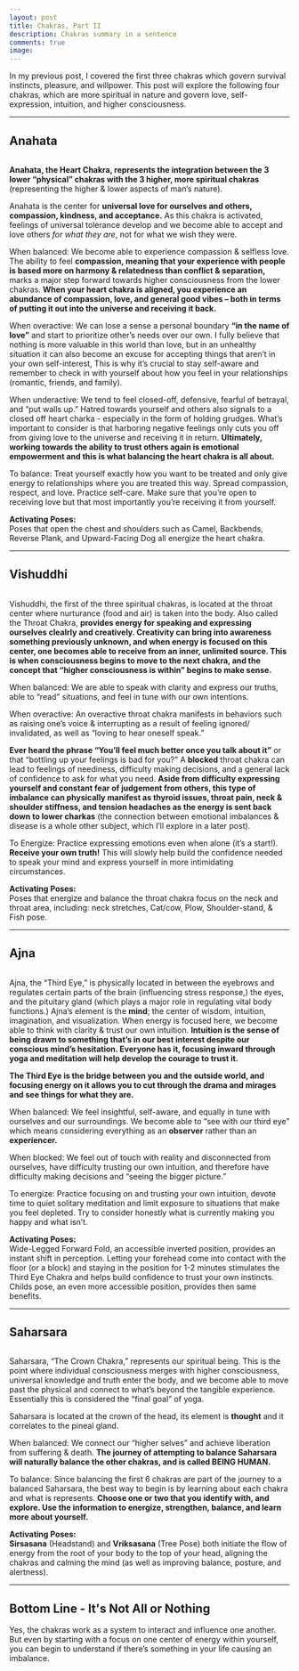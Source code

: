 ```yaml
---
layout: post
title: Chakras, Part II
description: Chakras summary in a sentence
comments: true
image: 
---
```

<div>
    <p>
    In my previous post, I covered the first three chakras which govern survival instincts, pleasure, and willpower. This post will explore the following four chakras, which are more spiritual in nature and govern love, self-expression, intuition, and higher consciousness.
    <hr />

<div>
    <h2>Anahata</h2>
    <span class="image right"><img src="{% link assets/images/chakras_anahata.jpg %}" alt="" /></span>
    <p>
    <b>Anahata, the Heart Chakra, represents the integration between the 3 lower “physical” chakras with the 3 higher, more spiritual chakras</b> (representing the higher & lower aspects of man’s nature).
    <p>
    Anahata is the center for <b>universal love for ourselves and others, compassion, kindness, and acceptance.</b>  As this chakra is activated, feelings of universal tolerance develop and we become able to accept and love others <i>for what they are</i>, not for what we wish they were. 
    <p>
    When balanced: We become able to experience compassion & selfless love. The ability to feel <b>compassion, meaning that your experience with people is based more on harmony & relatedness than conflict & separation,</b> marks a major step forward towards higher consciousness from the lower chakras. <b>When your heart chakra is aligned, you experience an abundance of compassion, love, and general good vibes – both in terms of putting it out into the universe and receiving it back.</b>
    <p>
    When overactive: We can lose a sense a personal boundary <b>“in the name of love”</b> and start to prioritize other’s needs over our own. I fully believe that nothing is more valuable in this world than love, but in an unhealthy situation it can also become an excuse for accepting things that aren’t in your own self-interest, This is why it’s crucial to stay self-aware and remember to check in with yourself about how you feel in your relationships (romantic, friends, and family).
    <p>
    When underactive: We tend to feel closed-off, defensive, fearful of betrayal, and “put walls up.” Hatred towards yourself and others also signals to a closed off heart charka - especially in the form of holding grudges. What’s important to consider is that harboring negative feelings only cuts you off from giving love to the universe and receiving it in return. <b>Ultimately, working towards the ability to trust others again is emotional empowerment and this is what balancing the heart chakra is all about.</b>
    <p>
    To balance: Treat yourself exactly how you want to be treated and only give energy to relationships where you are treated this way. Spread compassion, respect, and love. Practice self-care. Make sure that you’re open to receiving love but that most importantly you’re receiving it from yourself.
    <p>
    <b>Activating Poses:</b> <br/>
    Poses that open the chest and shoulders such as Camel, Backbends, Reverse Plank, and Upward-Facing Dog all energize the heart chakra.
    <hr />

<div>
    <h2>Vishuddhi</h2>
    <span class="image left"><img src="{% link assets/images/chakras_vishuddhi.jpg %}" alt="" /></span>
    <p>
    Vishuddhi, the first of the three spiritual chakras, is located at the throat center where nurturance (food and air) is taken into the body. Also called the Throat Chakra, <b>provides energy for speaking and expressing ourselves clealrly and creatively. Creativity can bring into awareness something previously unknown, and when energy is focused on this center, one becomes able to receive from an inner, unlimited source. This is when consciousness begins to move to the next chakra, and the concept that “higher consciousness is within” begins to make sense.</b>
    <p>
    When balanced: We are able to speak with clarity and express our truths, able to “read” situations, and feel in tune with our own intentions. 
    <p>
    When overactive: An overactive throat chakra manifests in behaviors such as raising one’s voice & interrupting as a result of feeling ignored/ invalidated, as well as “loving to hear oneself speak.” 
    <p>
    <b>Ever heard the phrase “You’ll feel much better once you talk about it”</b> or that “bottling up your feelings is bad for you?” A <b>blocked</b> throat chakra can lead to feelings of neediness, difficulty making decisions, and a general lack of confidence to ask for what you need. <b>Aside from difficulty expressing yourself and constant fear of judgement from others, this type of imbalance can physically manifest as thyroid issues, throat pain, neck & shoulder stiffness, and tension headaches as the energy is sent back down to lower charkas</b> (the connection between emotional imbalances & disease is a whole other subject, which I’ll explore in a later post).
    <p>
    To Energize: Practice expressing emotions even when alone (it’s a start!). <b>Receive your own truth!</b> This will slowly help build the confidence needed to speak your mind and express yourself in more intimidating circumstances. 
    <p>
    <b>Activating Poses:</b> <br/>
    Poses that energize and balance the throat chakra focus on the neck and throat area, including: neck stretches, Cat/cow, Plow, Shoulder-stand, & Fish pose.
    <hr />

<div>
    <h2>Ajna</h2>
    <span class="image right"><img src="{% link assets/images/chakras_ajna.jpg %}" alt="" /></span>
    <p>
    Ajna, the “Third Eye,” is physically located in between the eyebrows and regulates certain parts of the brain (influencing stress response,) the eyes, and the pituitary gland (which plays a major role in regulating vital body functions.) Ajna’s element is the <b>mind</b>; the center of wisdom, intuition, imagination, and visualization. When energy is focused here, we become able to think with clarity & trust our own intuition. <b>Intuition is the sense of being drawn to something that’s in our best interest despite our conscious mind’s hesitation. Everyone has it, focusing inward through yoga and meditation will help develop the courage to trust it.</b>
    <p>
    <b>The Third Eye is the bridge between you and the outside world, and focusing energy on it allows you to cut through the drama and mirages and see things for what they are.</b>
    <p>
    When balanced: We feel insightful, self-aware, and equally in tune with ourselves and our surroundings. We become able to “see with our third eye” which means considering everything as an <b>observer</b> rather than an <b>experiencer.</b>
    <p>
    When blocked: We feel out of touch with reality and disconnected from ourselves, have difficulty trusting our own intuition, and therefore have difficulty making decisions and “seeing the bigger picture.” 
    <p>
    To energize: Practice focusing on and trusting your own intuition, devote time to quiet solitary meditation and limit exposure to situations that make you feel depleted. Try to consider honestly what is currently making you happy and what isn’t.
    <p>
    <b>Activating Poses:</b> <br/>
    Wide-Legged Forward Fold, an accessible inverted position, provides an instant shift in perception. Letting your forehead come into contact with the floor (or a block) and staying in the position for 1-2 minutes stimulates the Third Eye Chakra and helps build confidence to trust your own instincts. Childs pose, an even more accessible position, provides then same benefits.
    <hr />

<div>
    <h2>Saharsara</h2>
    <span class="image left"><img src="{% link assets/images/chakras_saharsara.jpg %}" alt="" /></span>
    <p>
    Saharsara, “The Crown Chakra,” represents our spiritual being. This is the point where individual consciousness merges with higher consciousness, universal knowledge and truth enter the body, and we become able to move past the physical and connect to what’s beyond the tangible experience. Essentially this is considered the “final goal” of yoga.
    <p>
    Saharsara is located at the crown of the head, its element is <b>thought</b> and it correlates to the pineal gland. 
    <p>
    When balanced: We connect our “higher selves” and achieve liberation from suffering & death. <b>The journey of attempting to balance Saharsara will naturally balance the other chakras, and is called BEING HUMAN.</b>
    <p>
    To balance: Since balancing the first 6 chakras are part of the journey to a balanced Saharsara, the best way to begin is by learning about each chakra and what is represents. <b>Choose one or two that you identify with, and explore. Use the information to energize, strengthen, balance, and learn more about yourself.</b>
    <p>
    <b>Activating Poses:</b> <br/>
    <b>Sirsasana</b> (Headstand) and <b>Vriksasana</b> (Tree Pose) both initiate the flow of energy from the root of your body to the top of your head, aligning the chakras and calming the mind (as well as improving balance, posture, and alertness).
    <hr />

<div>
    <h2>Bottom Line - It's Not All or Nothing</h2>
    <p>
    Yes, the chakras work as a system to interact and influence one another. But even by starting with a focus on one center of energy within yourself, you can begin to understand if there’s something in your life causing an imbalance.
    <br />
    <br />